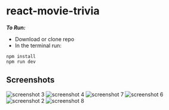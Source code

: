# react-movie-trivia
***To Run:***
- Download or clone repo
- In the terminal run:
```
npm install
npm run dev
```
## Screenshots
![screenshot 3](https://cloud.githubusercontent.com/assets/8203134/23344158/1efc6152-fc3d-11e6-9a72-02bd6fb0c30b.png)
![screenshot 4](https://cloud.githubusercontent.com/assets/8203134/23344159/1f087834-fc3d-11e6-8e75-7486efa51f0b.png)
![screenshot 7](https://cloud.githubusercontent.com/assets/8203134/23344181/6237e798-fc3d-11e6-9a00-01ce154b5efc.png)
![screenshot 6](https://cloud.githubusercontent.com/assets/8203134/23344161/1f0ceeb4-fc3d-11e6-810e-93184fca7ee4.png)
![screenshot 2](https://cloud.githubusercontent.com/assets/8203134/23344180/623745a4-fc3d-11e6-87e6-ef2af01b55ee.png)
![screenshot 8](https://cloud.githubusercontent.com/assets/8203134/23344195/a2365abe-fc3d-11e6-8726-7ddb7bff9d64.png)
